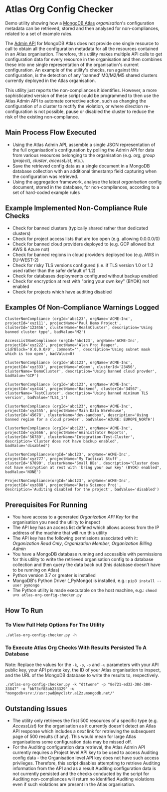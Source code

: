 # Atlas Org Config Checker

Demo utility showing how a [MongoDB Atlas](https://www.mongodb.com/atlas) _organisation_'s configuration metadata can be retrieved, stored and then analysed for non-compliances, related to a set of example rules.

The [Admin API](https://docs.atlas.mongodb.com/reference/api-resources/) for MongoDB Atlas does not provide one single resource to call to obtain all the configuration metadata for all the resources contained in an Atlas organisation. Therefore, this utility makes multiple API calls to get configuration data for every resource in the organisation and then combines these into one single representation of the organisation's current configuration. An example of the utility's checks, run against this configuration, is the detection of any 'banned' M0/M2/M5 shared clusters currently deployed in the Atlas organisation.

This utility just reports the non-compliances it identifies. However, a more sophisticated version of these script could be programmed to then use the Atlas Admin API to automate corrective action, such as changing the configuration of a cluster to rectify the violation, or where direction re-configuration is not possible, pause or disabled the cluster to reduce the risk of the existing non-compliance.


## Main Process Flow Executed

* Using the Atlas Admin API, assemble a single JSON representation of the full organisation's configuration by polling the Admin API for data from various resources belonging to the organisation (e.g. _org_, _group_ (_project_), _cluster_, _accessList_, etc.).
* Save the retrieved config data as a single document in a MongoDB database collection with an additional timestamp field capturing when the configuration was retrieved.
* Using the aggregation framework, analyse the latest _organisation_ config document, stored in the database, for non-compliances, according to a set of hard-coded example rules 


## Example Implemented Non-Compliance Rule Checks

* Check for banned clusters (typically shared rather than dedicated clusters)
* Check for project access lists that are too open (e.g. allowing 0.0.0.0/0)
* Check for banned cloud providers deployed to (e.g. GCP allowed but AWS & Azure not)
* Check for banned regions in cloud providers deployed too (e.g. AWS in EU-WEST-2)
* Check for risky TLS versions configured (i.e. if TLS version 1.0 or 1.2 used rather than the safer default of 1.2)
* Check for databases deployments configured without backup enabled
* Check for encryption at rest with "bring your own key" (BYOK) not enabled
* Check for projects which have auditing disabled


## Examples Of Non-Compliance Warnings Logged

```
ClusterNonCompliance (orgId='abc123', orgName='ACME-Inc', projectId='xyz111', projectName='Paul Demo Project', clusterId='123456', clusterName='RealmCluster', description='Using banned cluster type', badValue='M2')

AccessListNonCompliance (orgId='abc123', orgName='ACME-Inc', projectId='xyz222', projectName='Alan Proj Reaper', cidrBlock='0.0.0.0/0', comment='', description='Using subnet mask which is too open', badValue=0)

ClusterNonCompliance (orgId='abc123', orgName='ACME-Inc', projectId='xyz333', projectName='eComm', clusterId='23456', clusterName='DemoCluster', description='Using banned cloud provder', badValue='GCP')

ClusterNonCompliance (orgId='abc123', orgName='ACME-Inc', projectId='xyz444', projectName='Backend', clusterId='34567', clusterName='TestCluster', description='Using banned minimum TLS version', badValue='TLS1_1')

ClusterNonCompliance (orgId='abc123', orgName='ACME-Inc', projectId='xyz555', projectName='Main Data Warehouse', clusterId='45678', clusterName='dev-sandbox', description='Using banned region for a cloud provder', badValue='AZURE: EUROPE_NORTH')

ClusterNonCompliance (orgId='abc123', orgName='ACME-Inc', projectId='xyz666', projectName='Aministrator Reports', clusterId='56789', clusterName='Integration-Test-Cluster', description='Cluster does not have backup enabled', badValue='disabled')

ClusterNonCompliance(orgId='abc123', orgName='ACME-Inc', projectId='xyz777', projectName='My Tactical Stuff', clusterId='67890', clusterName='Small DBs', description="Cluster does not have encryption at rest with 'bring your own key' (BYOK) enabled", badValue='NONE')

ProjectNonCompliance(orgId='abc123', orgName='ACME-Inc', projectId='xyz888', projectName='Data Science Proj', description='Auditing disabled for the project', badValue='disabled')
```


## Prerequisites For Running

* You have access to a generated _Organization API Key_ for the organisation you need the utility to inspect
* The API key has an access list defined which allows access from the IP address of the machine that will run this utility
* The API key has the following permissions associated with it: _Organization Read Only_, _Organization Member_, _Organization Billing Admin_
* You have a MongoDB database running and accessible with permissions for this utility to write the retrieved organisation config to a database collection and then query the data back out (this database doesn't have to be running on Atlas)
* Python version 3.7 or greater is installed
* MongoDB's Python Driver (_PyMongo) is installed, e.g.: `pip3 install --user pymongo`
* The Python utility is made executable on the host machine, e.g.: `chmod u+x atlas-org-config-checker.py`


## How To Run

### To View Full Help Options For The Utility

```
./atlas-org-config-checker.py -h
```


### To Execute Atlas Org Checks With Results Persisted To A Database

Note: Replace the values for the `-k`, `-p`, `-o` and `-u` parameters with your API public key, your API private key, the ID of your Atlas organisation to inspect, and the URL of the MongoDB database to write the results to, respectively.

```
./atlas-org-config-checker.py -k "dttwone" -p "8e721-ed32-38d-380-33847" -o "bb73cf83ab233329" -u "mongodb+srv://usr:pwd@myclstr.a12z.mongodb.net/"
```

## Outstanding Issues

* The utility only retrieves the first 500 resources of a specific type (e.g. _AccessList_) for the organisation as it currently doesn't detect an Atlas API response which includes a _next_ link for retrieving the subsequent page of 500 results (if any). This would mean for large Atlas organisations some configuration data may be missed off.
* For the Auditing configuration data retrieval, the Atlas Admin API currently requires a Project level API key to be used to access Auditing config data - the Organisation level API key does not have such access privileges. Therefore, this script disables attempting to retrieve Auditing information from the API and as a result Auditing configuration data is not currently persisted and the checks conducted by the script for Auditing non-compliances will return no identified Auditing violations even if such violations are present in the Atlas organisation.

